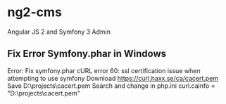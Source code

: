 # ng2-cms
Angular JS 2 and Symfony 3 Admin

## Fix Error Symfony.phar in Windows
Error: Fix symfony.phar cURL error 60: ssl certification issue when attempting to use symfony
Download https://curl.haxx.se/ca/cacert.pem
Save D:\projects\cacert.pem
Search and change in php.ini
curl.cainfo = "D:\projects\cacert.pem"